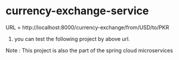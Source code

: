 # currency-exchange-service

URL = http://localhost:8000/currency-exchange/from/USD/to/PKR

1) you can test the following project by above url.



Note :
This project is also the part of the spring cloud microservices
